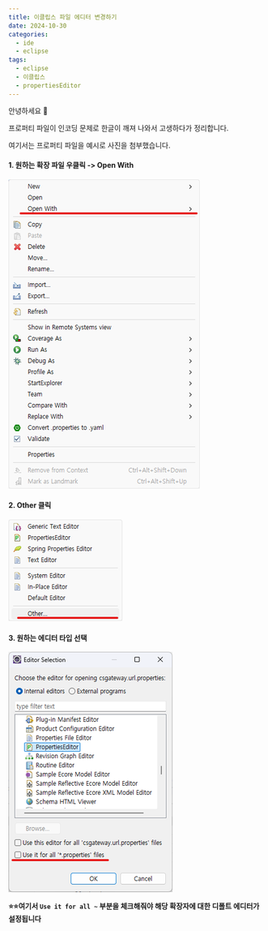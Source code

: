 ```yaml
---
title: 이클립스 파일 에디터 변경하기
date: 2024-10-30
categories:
  - ide
  - eclipse
tags:
  - eclipse
  - 이클립스
  - propertiesEditor
---
```

안녕하세요 🐸  

프로퍼티 파일이 인코딩 문제로 한글이 깨져 나와서 고생하다가 정리합니다.  

여기서는 프로퍼티 파일을 예시로 사진을 첨부했습니다.  

#### 1. 원하는 확장 파일 우클릭 -> Open With
![](assets/img/screenshot/Pasted%20image%2020241030161638.png)  

#### 2. Other 클릭
![](assets/img/screenshot/Pasted%20image%2020241030161700.png)  

#### 3. 원하는 에디터 타입 선택
![](assets/img/screenshot/Pasted%20image%2020241030152901.png)  

**⭐⭐여기서 `Use it for all ~` 부분을 체크해줘야 해당 확장자에 대한 디폴트 에디터가 설정됩니다**

